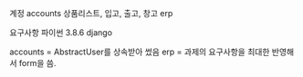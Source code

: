 계정 accounts
상품리스트, 입고, 출고, 창고 erp

요구사항
파이썬 3.8.6
django

accounts = AbstractUser를 상속받아 썼음
erp = 과제의 요구사항을 최대한 반영해서 form을 씀.